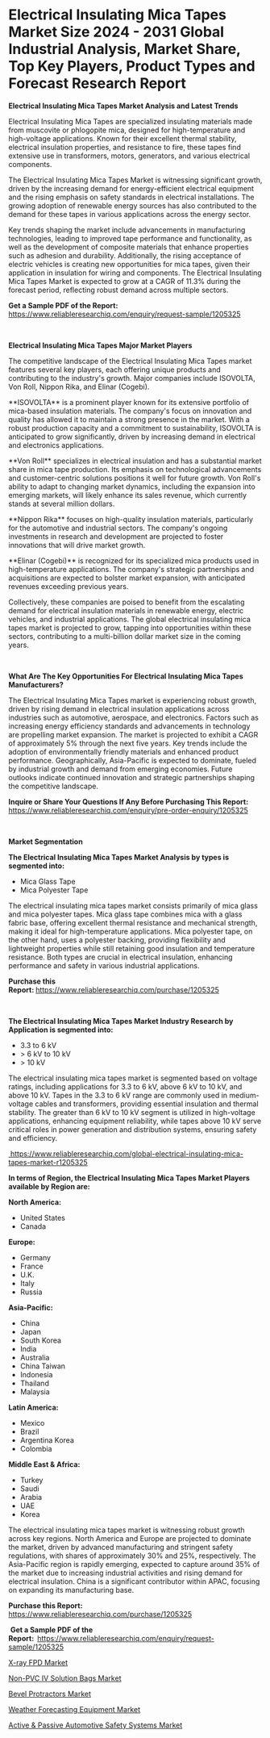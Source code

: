 <p><h1>Electrical Insulating Mica Tapes Market Size 2024 - 2031 Global Industrial Analysis, Market Share, Top Key Players, Product Types and Forecast Research Report</h1></p><p><strong>Electrical Insulating Mica Tapes Market Analysis and Latest Trends</strong></p>
<p><p>Electrical Insulating Mica Tapes are specialized insulating materials made from muscovite or phlogopite mica, designed for high-temperature and high-voltage applications. Known for their excellent thermal stability, electrical insulation properties, and resistance to fire, these tapes find extensive use in transformers, motors, generators, and various electrical components. </p><p>The Electrical Insulating Mica Tapes Market is witnessing significant growth, driven by the increasing demand for energy-efficient electrical equipment and the rising emphasis on safety standards in electrical installations. The growing adoption of renewable energy sources has also contributed to the demand for these tapes in various applications across the energy sector.</p><p>Key trends shaping the market include advancements in manufacturing technologies, leading to improved tape performance and functionality, as well as the development of composite materials that enhance properties such as adhesion and durability. Additionally, the rising acceptance of electric vehicles is creating new opportunities for mica tapes, given their application in insulation for wiring and components. The Electrical Insulating Mica Tapes Market is expected to grow at a CAGR of 11.3% during the forecast period, reflecting robust demand across multiple sectors.</p></p>
<p><strong>Get a Sample PDF of the Report:&nbsp;</strong> <a href="https://www.reliableresearchiq.com/enquiry/request-sample/1205325?utm_campaign=1132&utm_medium=2&utm_source=Github&utm_content=ia&utm_term=16102024&utm_id=electrical-insulating-mica-tapes">https://www.reliableresearchiq.com/enquiry/request-sample/1205325</a></p>
<p>&nbsp;</p>
<p><strong>Electrical Insulating Mica Tapes Major Market Players</strong></p>
<p><p>The competitive landscape of the Electrical Insulating Mica Tapes market features several key players, each offering unique products and contributing to the industry's growth. Major companies include ISOVOLTA, Von Roll, Nippon Rika, and Elinar (Cogebi).</p><p>**ISOVOLTA** is a prominent player known for its extensive portfolio of mica-based insulation materials. The company's focus on innovation and quality has allowed it to maintain a strong presence in the market. With a robust production capacity and a commitment to sustainability, ISOVOLTA is anticipated to grow significantly, driven by increasing demand in electrical and electronics applications.</p><p>**Von Roll** specializes in electrical insulation and has a substantial market share in mica tape production. Its emphasis on technological advancements and customer-centric solutions positions it well for future growth. Von Roll's ability to adapt to changing market dynamics, including the expansion into emerging markets, will likely enhance its sales revenue, which currently stands at several million dollars.</p><p>**Nippon Rika** focuses on high-quality insulation materials, particularly for the automotive and industrial sectors. The company's ongoing investments in research and development are projected to foster innovations that will drive market growth. </p><p>**Elinar (Cogebi)** is recognized for its specialized mica products used in high-temperature applications. The company's strategic partnerships and acquisitions are expected to bolster market expansion, with anticipated revenues exceeding previous years.</p><p>Collectively, these companies are poised to benefit from the escalating demand for electrical insulation materials in renewable energy, electric vehicles, and industrial applications. The global electrical insulating mica tapes market is projected to grow, tapping into opportunities within these sectors, contributing to a multi-billion dollar market size in the coming years.</p></p>
<p>&nbsp;</p>
<p><strong>What Are The Key Opportunities For Electrical Insulating Mica Tapes Manufacturers?</strong></p>
<p><p>The Electrical Insulating Mica Tapes market is experiencing robust growth, driven by rising demand in electrical insulation applications across industries such as automotive, aerospace, and electronics. Factors such as increasing energy efficiency standards and advancements in technology are propelling market expansion. The market is projected to exhibit a CAGR of approximately 5% through the next five years. Key trends include the adoption of environmentally friendly materials and enhanced product performance. Geographically, Asia-Pacific is expected to dominate, fueled by industrial growth and demand from emerging economies. Future outlooks indicate continued innovation and strategic partnerships shaping the competitive landscape.</p></p>
<p><strong>Inquire or Share Your Questions If Any Before Purchasing This Report:</strong> <a href="https://www.reliableresearchiq.com/enquiry/pre-order-enquiry/1205325?utm_campaign=1132&utm_medium=2&utm_source=Github&utm_content=ia&utm_term=16102024&utm_id=electrical-insulating-mica-tapes">https://www.reliableresearchiq.com/enquiry/pre-order-enquiry/1205325</a></p>
<p>&nbsp;</p>
<p><strong>Market Segmentation</strong></p>
<p><strong>The Electrical Insulating Mica Tapes Market Analysis by types is segmented into:</strong></p>
<p><ul><li>Mica Glass Tape</li><li>Mica Polyester Tape</li></ul></p>
<p><p>The electrical insulating mica tapes market consists primarily of mica glass and mica polyester tapes. Mica glass tape combines mica with a glass fabric base, offering excellent thermal resistance and mechanical strength, making it ideal for high-temperature applications. Mica polyester tape, on the other hand, uses a polyester backing, providing flexibility and lightweight properties while still retaining good insulation and temperature resistance. Both types are crucial in electrical insulation, enhancing performance and safety in various industrial applications.</p></p>
<p><strong>Purchase this Report:&nbsp;</strong><a href="https://www.reliableresearchiq.com/purchase/1205325?utm_campaign=1132&utm_medium=2&utm_source=Github&utm_content=ia&utm_term=16102024&utm_id=electrical-insulating-mica-tapes">https://www.reliableresearchiq.com/purchase/1205325</a></p>
<p>&nbsp;</p>
<p><strong>The Electrical Insulating Mica Tapes Market Industry Research by Application is segmented into:</strong></p>
<p><ul><li>3.3 to 6 kV</li><li>> 6 kV to 10 kV</li><li>> 10 kV</li></ul></p>
<p><p>The electrical insulating mica tapes market is segmented based on voltage ratings, including applications for 3.3 to 6 kV, above 6 kV to 10 kV, and above 10 kV. Tapes in the 3.3 to 6 kV range are commonly used in medium-voltage cables and transformers, providing essential insulation and thermal stability. The greater than 6 kV to 10 kV segment is utilized in high-voltage applications, enhancing equipment reliability, while tapes above 10 kV serve critical roles in power generation and distribution systems, ensuring safety and efficiency.</p></p>
<p><a href="https://www.reliableresearchiq.com/global-electrical-insulating-mica-tapes-market-r1205325?utm_campaign=1132&utm_medium=2&utm_source=Github&utm_content=ia&utm_term=16102024&utm_id=electrical-insulating-mica-tapes">&nbsp;https://www.reliableresearchiq.com/global-electrical-insulating-mica-tapes-market-r1205325</a></p>
<p><strong>In terms of Region, the Electrical Insulating Mica Tapes Market Players available by Region are:</strong></p>
<p>
    <p> <strong> North America: </strong>
        <ul>
            <li>United States</li>
            <li>Canada</li>
        </ul>
        </p> 
    <p> <strong> Europe: </strong>
        <ul>
            <li>Germany</li>
            <li>France</li>
            <li>U.K.</li>
            <li>Italy</li>
            <li>Russia</li>
        </ul>
        </p> 
    <p> <strong> Asia-Pacific: </strong>
        <ul>
            <li>China</li>
            <li>Japan</li>
            <li>South Korea</li>
            <li>India</li>
            <li>Australia</li>
            <li>China Taiwan</li>
            <li>Indonesia</li>
            <li>Thailand</li>
            <li>Malaysia</li>
        </ul>
        </p> 
    <p> <strong> Latin America: </strong>
        <ul>
            <li>Mexico</li>
            <li>Brazil</li>
            <li>Argentina Korea</li>
            <li>Colombia</li>
        </ul>
        </p> 
    <p> <strong> Middle East & Africa: </strong>
        <ul>
            <li>Turkey</li>
            <li>Saudi</li>
            <li>Arabia</li>
            <li>UAE</li>
            <li>Korea</li>
        </ul>
    </p>
    </p>
<p><p>The electrical insulating mica tapes market is witnessing robust growth across key regions. North America and Europe are projected to dominate the market, driven by advanced manufacturing and stringent safety regulations, with shares of approximately 30% and 25%, respectively. The Asia-Pacific region is rapidly emerging, expected to capture around 35% of the market due to increasing industrial activities and rising demand for electrical insulation. China is a significant contributor within APAC, focusing on expanding its manufacturing base.</p></p>
<p><strong>Purchase this Report: </strong><a href="https://www.reliableresearchiq.com/purchase/1205325?utm_campaign=1132&utm_medium=2&utm_source=Github&utm_content=ia&utm_term=16102024&utm_id=electrical-insulating-mica-tapes">https://www.reliableresearchiq.com/purchase/1205325</a></p>
<p>&nbsp;<strong>Get a Sample PDF of the Report:&nbsp;&nbsp;</strong><a href="https://www.reliableresearchiq.com/enquiry/request-sample/1205325?utm_campaign=1132&utm_medium=2&utm_source=Github&utm_content=ia&utm_term=16102024&utm_id=electrical-insulating-mica-tapes">https://www.reliableresearchiq.com/enquiry/request-sample/1205325</a></p>
<p><strong></strong></p>
<p><p><a href="https://github.com/darientvns/Market-Research-Report-List-1/blob/main/x-ray-fpd-market.md?utm_campaign=1132&utm_medium=2&utm_source=Github&utm_content=ia&utm_term=16102024&utm_id=electrical-insulating-mica-tapes">X-ray FPD Market</a></p><p><a href="https://www.linkedin.com/pulse/non-pvc-iv-solution-bags-market-report-product-type-end-fxtef?trk=public_post_embed_feed-article-content&utm_campaign=1132&utm_medium=2&utm_source=Github&utm_content=ia&utm_term=16102024&utm_id=electrical-insulating-mica-tapes">Non-PVC IV Solution Bags Market</a></p><p><a href="https://issuu.com/reportprime-2/docs/bevel-protractors-market-size-2030._05dbc7165c4d44?utm_campaign=1132&utm_medium=2&utm_source=Github&utm_content=ia&utm_term=16102024&utm_id=electrical-insulating-mica-tapes">Bevel Protractors Market</a></p><p><a href="https://issuu.com/reportprime-2/docs/weather-forecasting-equipment-marke_b6f340e1e16c35?utm_campaign=1132&utm_medium=2&utm_source=Github&utm_content=ia&utm_term=16102024&utm_id=electrical-insulating-mica-tapes">Weather Forecasting Equipment Market</a></p><p><a href="https://github.com/arnaudyclavinec/Market-Research-Report-List-1/blob/main/active-passive-automotive-safety-systems-market.md?utm_campaign=1132&utm_medium=2&utm_source=Github&utm_content=ia&utm_term=16102024&utm_id=electrical-insulating-mica-tapes">Active & Passive Automotive Safety Systems Market</a></p></p>